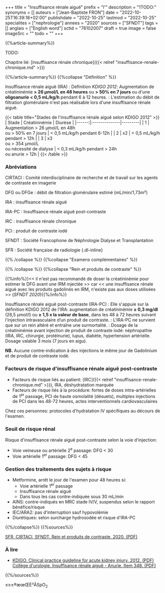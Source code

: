 +++
title = "Insuffisance rénale aiguë"
prefix = "l'"
description = "1TODO:"
synonyms = []
auteurs = ["Jean-Baptiste FRON"]
date = "2022-10-25T16:39:18+02:00"
publishdate = "2022-10-25"
lastmod = "2022-10-25"
specialites = ["nephrologie"]
annees = "2020"
sources = ["SFNDT"]
tags = []
anglais = ["English word"]
sctid = "76102007"
draft = true
image = false
imageSrc = ""
todo = ""
+++

{{%article-summary%}}

TODO:

Chapitre lié: [insuffisance rénale chronique]({{< relref "insuffisance-renale-chronique.md" >}})

{{%/article-summary%}}
{{%collapse "Définition" %}}

Insuffisance rénale aiguë (IRA)
: Définition *KDIGO 2012*: Augmentation de créatininémie **> 26 µmol/L en 48 heures** ou **> 50% en 7 jours** ou d'une **oligoanurie < 0,5 mL/kg/h** pendant 6 à 12 heures.
: L'estimation du débit de filtration glomérulaire n'est pas réalisable lors d'une insuffisance rénale aiguë.

{{< table title="Stades de l'insuffisance rénale aiguë selon KDIGO 2012" >}}
| Stade | Créatininémie | Diurèse |
|------:|:--------------|---------|
| 1     | Augmentation > 26 µmol/L en 48h<br>ou > 50% en 7 jours | < 0,5 mL/kg/h pendant 6-12h |
| 2     | x2            | < 0,5 mL/kg/h pendant > 12h |
| 3     | x3<br>ou > 354 µmol/L<br>ou nécessité de dialyse | < 0,3 mL/kg/h pendant > 24h<br>ou anurie > 12h |
{{< /table >}}

### Abréviations

CIRTACI
: Comité interdisciplinaire de recherche et de travail sur les agents de contraste en imagerie

DFG ou DFGe
: débit de filtration glomérulaire estimé (mL/min/1,73m²)

IRA
: insuffisance rénale aiguë

IRA-PC
: Insuffisance rénale aiguë post-contraste

IRC
: insuffisance rénale chronique

PCI
: produit de contraste iodé

SFNDT
: Société Francophone de Néphrologie Dialyse et Transplantation

SFR
: Société française de radiologie
{.dl-inline}

{{% /collapse %}}
{{%collapse "Examens complémentaires" %}}


{{% /collapse %}}
{{%collapse "Rein et produits de contraste" %}}

{{%info%}}<< il n'est pas recommandé de doser la créatininémie pour estimer le DFG avant une IRM injectée >> car << une insuffisance rénale aiguë avec les produits gadolinés en IRM, n'existe pas aux doses utilisées >> (*SFNDT 2020*){{%/info%}}

Insuffisance rénale aiguë post-contraste (IRA-PC)
: Elle s'appuie sur la définition KDIGO 2012 de l'IRA: augmentation de créatininémie **≥ 0,3 mg/dl** (26,5 µmol/l) ou **≥ 1,5 x la valeur de base**, dans les 48 à 72 heures suivant l'injection intravasculaire d’un produit de contraste.
: L'IRA-PC ne survient que sur un rein altéré et entraîne une surmortalité.
: Dosage de la créatininémie avant injection de produit de contraste iodé: néphropathie (IRA, IRC, chirurgie, protéinurie), lupus, diabète, hypertension artérielle. Dosage valable 3 mois (7 jours en aigu).

**NB.** Aucune contre-indication à des injections le même jour de Gadolinium et de produit de contraste iodé.

### Facteurs de risque d'insuffisance rénale aiguë post-contraste

- Facteurs de risque liés au patient: [IRC]({{< relref "insuffisance-renale-chronique.md" >}}), IRA, déshydratation marquée
- Facteurs de risque liés à la procédure: fortes de doses intra-artérielles de 1<sup>er</sup> passage, PCI de haute osmolalité (désuets), multiples injections de PCI dans les 48-72 heures, actes interventionnels cardiovasculaires

Chez ces personnes: protocoles d'hydratation IV spécifiques au décours de l'examen.

### Seuil de risque rénal

Risque d'insuffisance rénale aiguë post-contraste selon la voie d'injection:

- Voie veineuse ou artérielle 2<sup>e</sup> passage: DFG < 30
- Voie artérielle 1<sup>er</sup> passage: DFG < 45

### Gestion des traitements des sujets à risque

- Metformine, arrêt le jour de l'examen pour 48 heures si:
  - Voie artérielle 1<sup>er</sup> passage
  - Insuffisance rénale aiguë
  - Dans tous les cas contre-indiquée sous 30 mL/min
- AINS: contre-indiqués en MRC stade IV/V, suspendus selon le rapport bénéfice/risque
- IEC/ARA2: pas d'interruption sauf hypovolémie
- Diurétiques: selon surcharge hydrosodée et risque d'IRA-PC

{{%/collapse%}}
{{%sources%}}

[SFR, CIRTACI, SFNDT. Rein et produits de contraste. 2020. (PDF)](https://www.sfndt.org/sites/www.sfndt.org/files/medias/documents/Fiche%20de%20recommandation%20pour%20la%20pratique%20clinique_rein%20et%20produit%20de%20contraste.pdf)

### À lire

- [KDIGO. Clinical practice guideline for acute kidney injury. 2012. (PDF)](https://kdigo.org/wp-content/uploads/2016/10/KDIGO-2012-AKI-Guideline-English.pdf)
[Collège d'urologie. Insuffisance rénale aiguë - Anurie. Item 348. (PDF)](https://www.urofrance.org/wp-content/uploads/2021/11/item-348-Insuffisance-renale-aigue.pdf)

{{%/sources%}}

≤≥±®æœŒÈ³ÂSpO<sub>2</sub>
